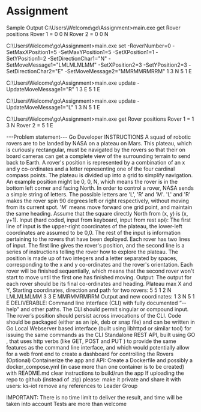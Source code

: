 # Assignment
Sample Output
C:\Users\Welcome\go\Assignment>main.exe get
Rover positions
Rover 1 =  0   0   N
Rover 2 =  0   0   N

C:\Users\Welcome\go\Assignment>main.exe set -RoverNumber=0 -SetMaxXPosition1=5 -SetMaxYPosition1=5 -SetXPosition1=1 -SetYPosition1=2 -SetDirectionChar1="N" -SetMoveMessage1="LMLMLMLMM" -SetXPosition2=3 -SetYPosition2=3 -SetDirectionChar2="E" -SetMoveMessage2="MMRMMRMRRM"
1   3   N
5   1   E

C:\Users\Welcome\go\Assignment>main.exe update -UpdateMoveMessage1="R"
1   3   E
5   1   E

C:\Users\Welcome\go\Assignment>main.exe update -UpdateMoveMessage1="L"
1   3   N
5   1   E

C:\Users\Welcome\go\Assignment>main.exe get
Rover positions
Rover 1 =  1   3   N
Rover 2 =  5   1   E

---Problem statement---
Go Developer
INSTRUCTIONS
A squad of robotic rovers are to be landed by NASA on a plateau on Mars.
This plateau, which is curiously rectangular, must be navigated by the rovers so that their on board cameras can get a complete view of the
surrounding terrain to send back to Earth.
A rover's position is represented by a combination of an x and y co-ordinates and a letter representing one of the four cardinal compass points.
The plateau is divided up into a grid to simplify navigation. An example position might be 0, 0, N, which means the rover is in the bottom left
corner and facing North.
In order to control a rover, NASA sends a simple string of letters. The possible letters are 'L', 'R' and 'M'. 'L' and 'R' makes the rover spin 90
degrees left or right respectively, without moving from its current spot.
'M' means move forward one grid point, and maintain the same heading.
Assume that the square directly North from (x, y) is (x, y+1).
Input (hard coded, input from keyboard, input from rest api):
The first line of input is the upper-right coordinates of the plateau, the lower-left coordinates are assumed to be 0,0. The rest of the input is
information pertaining to the rovers that have been deployed. Each rover has two lines of input. The first line gives the rover's position, and
the second line is a series of instructions telling the rover how to explore the plateau.
The position is made up of two integers and a letter separated by spaces, corresponding to the x and y co-ordinates and the rover's
orientation. Each rover will be finished sequentially, which means that the second rover won't start to move until the first one has finished
moving. Output:
The output for each rover should be its final co-ordinates and heading.
Plateau max X and Y, Starting coordinates, direction and path for two rovers:
5 5
1 2 N
LMLMLMLMM
3 3 E
MMRMMRMRRM
Output and new coordinates:
1 3 N
5 1 E
DELIVERABLE:
Command line interface (CLI) with fully documented “--help” and other paths. The CLI should permit singular or compound input. The
rover’s position should persist across invocations of the CLI.
Code should be packaged (either as an ipk, deb or snap file) and can be written in Go
Local Webserver based interface (built using libhttpd or similar tool) for issuing the same commands as the CLI Standalone REST
API, built using GO , that uses http verbs (like GET, POST and PUT ) to provide the same features as the command line interface,
and which would potentially allow for a web front end to create a dashboard for controlling the Rovers
(Optional) Containerize the app and API: Create a Dockerfile and possibly a docker_compose.yml (in case more than
one container is to be created) with README.md clear instructions to build/run the app
If uploading the repo to github (instead of .zip) please:
make it private and share it with users: ks-iot
remove any references to Leader Group

IMPORTANT:
There is no time limit to deliver the result, and time will be taken into account
Tests are more than welcome
